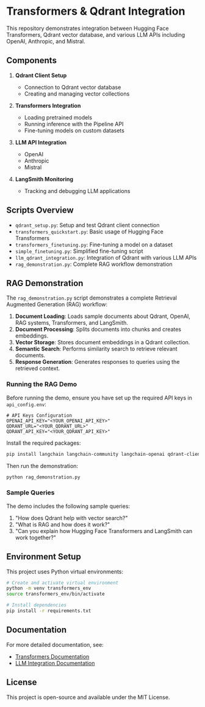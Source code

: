 # Transformers & Qdrant Integration

This repository demonstrates integration between Hugging Face Transformers, Qdrant vector database, and various LLM APIs including OpenAI, Anthropic, and Mistral.

## Components

1. **Qdrant Client Setup**
   - Connection to Qdrant vector database
   - Creating and managing vector collections

2. **Transformers Integration**
   - Loading pretrained models
   - Running inference with the Pipeline API
   - Fine-tuning models on custom datasets

3. **LLM API Integration**
   - OpenAI
   - Anthropic
   - Mistral

4. **LangSmith Monitoring**
   - Tracking and debugging LLM applications

## Scripts Overview

- `qdrant_setup.py`: Setup and test Qdrant client connection
- `transformers_quickstart.py`: Basic usage of Hugging Face Transformers
- `transformers_finetuning.py`: Fine-tuning a model on a dataset
- `simple_finetuning.py`: Simplified fine-tuning script
- `llm_qdrant_integration.py`: Integration of Qdrant with various LLM APIs
- `rag_demonstration.py`: Complete RAG workflow demonstration

## RAG Demonstration

The `rag_demonstration.py` script demonstrates a complete Retrieval Augmented Generation (RAG) workflow:

1. **Document Loading**: Loads sample documents about Qdrant, OpenAI, RAG systems, Transformers, and LangSmith.
2. **Document Processing**: Splits documents into chunks and creates embeddings.
3. **Vector Storage**: Stores document embeddings in a Qdrant collection.
4. **Semantic Search**: Performs similarity search to retrieve relevant documents.
5. **Response Generation**: Generates responses to queries using the retrieved context.

### Running the RAG Demo

Before running the demo, ensure you have set up the required API keys in `api_config.env`:

```
# API Keys Configuration
OPENAI_API_KEY="<YOUR_OPENAI_API_KEY>"
QDRANT_URL="<YOUR_QDRANT_URL>"
QDRANT_API_KEY="<YOUR_QDRANT_API_KEY>"
```

Install the required packages:

```bash
pip install langchain langchain-community langchain-openai qdrant-client python-dotenv
```

Then run the demonstration:

```bash
python rag_demonstration.py
```

### Sample Queries

The demo includes the following sample queries:

1. "How does Qdrant help with vector search?"
2. "What is RAG and how does it work?"
3. "Can you explain how Hugging Face Transformers and LangSmith can work together?"

## Environment Setup

This project uses Python virtual environments:

```bash
# Create and activate virtual environment
python -m venv transformers_env
source transformers_env/bin/activate

# Install dependencies
pip install -r requirements.txt
```

## Documentation

For more detailed documentation, see:
- [Transformers Documentation](transformers_documentation.md)
- [LLM Integration Documentation](llm_integration_documentation.md)

## License

This project is open-source and available under the MIT License.
